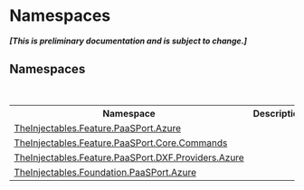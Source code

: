 # Namespaces
 _**\[This is preliminary documentation and is subject to change.\]**_


## Namespaces
&nbsp;<table><tr><th>Namespace</th><th>Description</th></tr><tr><td><a href="2690e54f-c80a-ec68-46b9-bb2522a61b45">TheInjectables.Feature.PaaSPort.Azure</a></td><td></td></tr><tr><td><a href="1a653896-e98f-72d0-a9ab-845659ddb8d6">TheInjectables.Feature.PaaSPort.Core.Commands</a></td><td></td></tr><tr><td><a href="0f18f259-c4e6-522d-d459-453d7f09b610">TheInjectables.Feature.PaaSPort.DXF.Providers.Azure</a></td><td></td></tr><tr><td><a href="b132089f-43b1-da3a-2122-d53db1f1697d">TheInjectables.Foundation.PaaSPort.Azure</a></td><td></td></tr></table>&nbsp;
